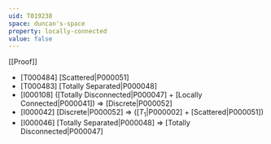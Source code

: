 ```yaml
---
uid: T019238
space: duncan's-space
property: locally-connected
value: false
---
```

[[Proof]]

* [T000484] [Scattered|P000051]
* [T000483] [Totally Separated|P000048]
* [I000108] ([Totally Disconnected|P000047] + [Locally Connected|P000041]) => [Discrete|P000052]
* [I000042] [Discrete|P000052] => ([$T_1$|P000002] + [Scattered|P000051])
* [I000046] [Totally Separated|P000048] => [Totally Disconnected|P000047]

